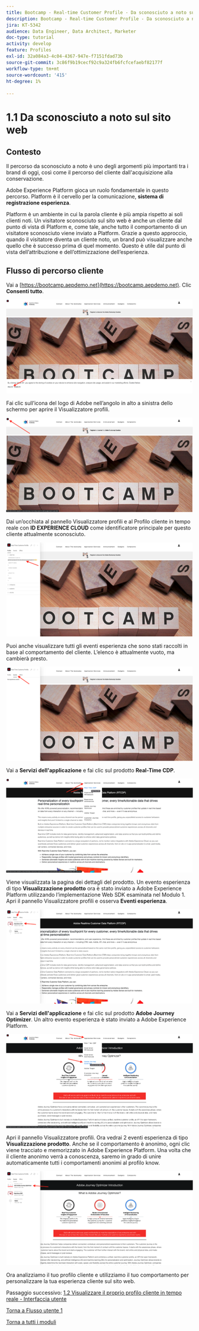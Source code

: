 ```yaml
---
title: Bootcamp - Real-time Customer Profile - Da sconosciuto a noto sul sito web
description: Bootcamp - Real-time Customer Profile - Da sconosciuto a noto sul sito web
jira: KT-5342
audience: Data Engineer, Data Architect, Marketer
doc-type: tutorial
activity: develop
feature: Profiles
exl-id: 32a084a3-4c04-4367-947e-f7151fdad73b
source-git-commit: 3c86f9b19cecf92c9a324fb6fcfcefaebf82177f
workflow-type: tm+mt
source-wordcount: '415'
ht-degree: 1%

---
```


# 1.1 Da sconosciuto a noto sul sito web

## Contesto

Il percorso da sconosciuto a noto è uno degli argomenti più importanti tra i brand di oggi, così come il percorso del cliente dall&#39;acquisizione alla conservazione.

Adobe Experience Platform gioca un ruolo fondamentale in questo percorso. Platform è il cervello per la comunicazione, **sistema di registrazione esperienza**.

Platform è un ambiente in cui la parola cliente è più ampia rispetto ai soli clienti noti. Un visitatore sconosciuto sul sito web è anche un cliente dal punto di vista di Platform e, come tale, anche tutto il comportamento di un visitatore sconosciuto viene inviato a Platform. Grazie a questo approccio, quando il visitatore diventa un cliente noto, un brand può visualizzare anche quello che è successo prima di quel momento. Questo è utile dal punto di vista dell’attribuzione e dell’ottimizzazione dell’esperienza.

## Flusso di percorso cliente

Vai a [https://bootcamp.aepdemo.net](https://bootcamp.aepdemo.net). Clic **Consenti tutto**.

![DSN](./images/web8.png)

Fai clic sull’icona del logo di Adobe nell’angolo in alto a sinistra dello schermo per aprire il Visualizzatore profili.

![Demo](./images/pv1.png)

Dai un’occhiata al pannello Visualizzatore profili e al Profilo cliente in tempo reale con **ID EXPERIENCE CLOUD** come identificatore principale per questo cliente attualmente sconosciuto.

![Demo](./images/pv2.png)

Puoi anche visualizzare tutti gli eventi esperienza che sono stati raccolti in base al comportamento del cliente. L’elenco è attualmente vuoto, ma cambierà presto.

![Demo](./images/pv3.png)

Vai a **Servizi dell&#39;applicazione** e fai clic sul prodotto **Real-Time CDP**.

![Demo](./images/pv4.png)

Viene visualizzata la pagina dei dettagli del prodotto. Un evento esperienza di tipo **Visualizzazione prodotto** ora è stato inviato a Adobe Experience Platform utilizzando l’implementazione Web SDK esaminata nel Modulo 1. Apri il pannello Visualizzatore profili e osserva **Eventi esperienza**.

![Demo](./images/pv5.png)

Vai a **Servizi dell&#39;applicazione** e fai clic sul prodotto **Adobe Journey Optimizer**. Un altro evento esperienza è stato inviato a Adobe Experience Platform.

![Demo](./images/pv7.png)

Apri il pannello Visualizzatore profili. Ora vedrai 2 eventi esperienza di tipo **Visualizzazione prodotto**. Anche se il comportamento è anonimo, ogni clic viene tracciato e memorizzato in Adobe Experience Platform. Una volta che il cliente anonimo verrà a conoscenza, saremo in grado di unire automaticamente tutti i comportamenti anonimi al profilo know.

![Demo](./images/pv8.png)

Ora analizziamo il tuo profilo cliente e utilizziamo il tuo comportamento per personalizzare la tua esperienza cliente sul sito web.

Passaggio successivo: [1.2 Visualizzare il proprio profilo cliente in tempo reale - Interfaccia utente](./ex2.md)

[Torna a Flusso utente 1](./uc1.md)

[Torna a tutti i moduli](../../overview.md)
